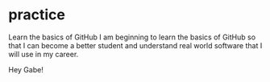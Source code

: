 # practice
Learn the basics of GitHub
I am beginning to learn the basics of GitHub so that I can become a better student and understand real world software that I will use in my career.

Hey Gabe!
